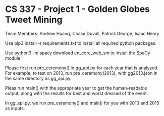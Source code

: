 # CS 337 - Project 1 - Golden Globes Tweet Mining

Team Members: Andrew Huang, Chase Duvall, Patrick George, Isaac Henry

Use pip3 install -r requirements.txt to install all required python packages.

Use python3 -m spacy download en_core_web_sm to install the SpaCy module

Please first run pre_ceremony() in gg_api.py for each year that is analyzed. For example, to test on 2013, run pre_ceremony(2013), with gg2013.json in the same directory as gg_api.py.

Pleas run main() with the appropriate year to get the human-readable output, along with the results for best and worst dressed of the event. 

In gg_api.py, we run pre_ceremony() and main() for you with 2013 and 2015 as inputs.




